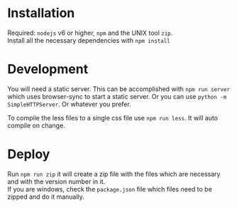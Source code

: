 # Installation
Required: `nodejs` v6 or higher, `npm` and the UNIX tool `zip`.  
Install all the necessary dependencies with `npm install`  

# Development
You will need a static server. This can be accomplished with `npm run server` which uses browser-sync to start a static server. Or you can use `python -m SimpleHTTPServer`. Or whatever you prefer.

To compile the less files to a single css file use `npm run less`. It will auto compile on change.

# Deploy
Run `npm run zip` it will create a zip file with the files which are necessary and with the version number in it.  
If you are windows, check the `package.json` file which files need to be zipped and do it manually.
